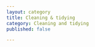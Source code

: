 ```yaml
---
layout: category
title: Cleaning & tidying
category: Cleaning and tidying
published: false

---
```

